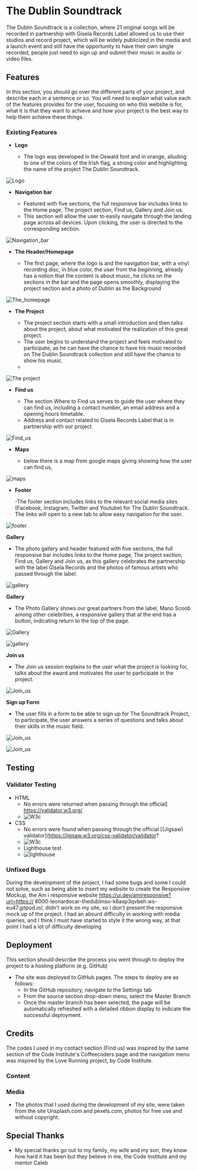# The Dublin Soundtrack

The Dublin Soundtrack is a collection, where 21 original songs will be recorded in partnership with Gisela Records Label allowed us to use their studios and record project, which will be widely publicized in the media and a launch event and still have the opportunity to have their own single recorded, people just need to sign up and submit their music in audio or video files.

## Features 

In this section, you should go over the different parts of your project, and describe each in a sentence or so. You will need to explain what value each of the features provides for the user, focusing on who this website is for, what it is that they want to achieve and how your project is the best way to help them achieve these things.

### Existing Features

- __Logo__

  - The logo was developed in the Oswald font and in orange, alluding to one of the colors of the Irish flag, a strong color and highlighting the name of the project The Dublin Soundtrack.
  
![__Logo__](https://github.com/Leonardo-Cardoso-ie/the_dublin_soundtrack/blob/main/logo.png)

- __Navigation bar__

  - Featured with five sections, the full responsive bar includes links to the Home page, The project section, Find us, Gallery and Join us. 
  - This section will allow the user to easily navigate through the landing page across all devices. Upon clicking, the user is directed to the corresponding section.

![Navigation_bar](https://github.com/Leonardo-Cardoso-ie/the_dublin_soundtrack/blob/main/navbar.png)

- __The Header/Homepage__

  - The first page, where the logo is and the navigation bar, with a vinyl recording disc, in blue color, the user from the beginning, already has a notion that the content is about music, he clicks on the sections in the bar and the page opens smoothly, displaying the project section and a photo of Dublin as the Background
 

![The_homepage](https://github.com/Leonardo-Cardoso-ie/the_dublin_soundtrack/blob/main/homepage.png)
- __The Project__

  - The project section starts with a small introduction and then talks about the project, about what motivated the realization of this great project.
  - The user begins to understand the project and feels motivated to participate, as he can have the chance to have his music recorded on The Dublin Soundtrack collection and still have the chance to show his music. 
  - 
![The project](https://github.com/Leonardo-Cardoso-ie/the_dublin_soundtrack/blob/main/theproject.png)

- __Find us__ 

  - The section Where to Find us serves to guide the user where they can find us, including a contact number, an email address and  a opening hours timetable.
  - Address and contact related to Gisela Records Label that is in partnership with our project. 

![Find_us](https://github.com/Leonardo-Cardoso-ie/the_dublin_soundtrack/blob/main/find_us.png)

- __Maps__

  - below there is a map from google maps giving showing how the user can find us,
  

![maps](https://github.com/Leonardo-Cardoso-ie/the_dublin_soundtrack/blob/main/map.png)

- __Footer__

  -The footer section includes links to the relevant social media sites (Facebook, Instagram, Twitter and Youtube) for The Dublin Soundtrack. The links will open to a new tab to allow easy navigation for the user.
  
![footer](https://github.com/Leonardo-Cardoso-ie/the_dublin_soundtrack/blob/main/footer.png)

 __Gallery__

  - The photo gallery and header featured with five sections, the full responsive bar includes links to the Home page, The project section, Find us, Gallery and Join us, as this gallery celebrates the partnership with the label Gisela Records and the photos of famous artists who passed through the label.
  

![gallery](https://github.com/Leonardo-Cardoso-ie/the_dublin_soundtrack/blob/main/headergallery.png)

 __Gallery__

  - The Photo Gallery shows our great partners from the label, Mano Scoob among other celebrities, a responsive gallery that at the end has a button, indicating return to the top of the page.
  

![Gallery](https://github.com/Leonardo-Cardoso-ie/the_dublin_soundtrack/blob/main/gallery1.png)


![gallery](https://github.com/Leonardo-Cardoso-ie/the_dublin_soundtrack/blob/main/gallery2.png)

 __Join us__

  - The Join us session explains to the user what the project is looking for, talks about the award and motivates the user to participate in the project.
  

![Join_us](https://github.com/Leonardo-Cardoso-ie/the_dublin_soundtrack/blob/main/formheader.png)

__Sign up Form__

  - The user fills in a form to be able to sign up for The Soundtrack Project, to participate, the user answers a series of questions and talks about their skills in the music field.
  

![Join_us](https://github.com/Leonardo-Cardoso-ie/the_dublin_soundtrack/blob/main/form.png)

![Join_us](https://github.com/Leonardo-Cardoso-ie/the_dublin_soundtrack/blob/main/form2.png)


## Testing 

### Validator Testing 

- HTML
  - No errors were returned when passing through the official] https://validator.w3.org/
  - ![W3c](https://github.com/Leonardo-Cardoso-ie/the_dublin_soundtrack/blob/main/w3cval.png)
- CSS
  - No errors were found when passing through the official [(Jigsaw) validator](https://jigsaw.w3.org/css-validator/validator?
  - ![W3c](https://github.com/Leonardo-Cardoso-ie/the_dublin_soundtrack/blob/main/w3ejigsaw.png)
  - Lighthouse test
  - ![lighthouse](https://github.com/Leonardo-Cardoso-ie/the_dublin_soundtrack/blob/main/lighthouse.png)
### Unfixed Bugs

During the development of the project, I had some bugs and some I could not solve, such as being able to insert my website to create the Responsive Mockup, the Am i responsive website https://ui.dev/amiresponsive?url=https:// 8000-leonardocar-thedublinso-k6axp3qvbeh.ws-eu47.gitpod.io/, didn't work on my site, so I don't present the responsive mock up of the project.
I had an absurd difficulty in working with media queries, and I think I must have started to style it the wrong way, at that point I had a lot of difficulty developing

## Deployment

This section should describe the process you went through to deploy the project to a hosting platform (e.g. GitHub) 

- The site was deployed to GitHub pages. The steps to deploy are as follows: 
  - In the GitHub repository, navigate to the Settings tab 
  - From the source section drop-down menu, select the Master Branch
  - Once the master branch has been selected, the page will be automatically refreshed with a detailed ribbon display to indicate the successful deployment. 



## Credits 

The codes I used in my contact section (Find us) was inspired by the same section of the Code Institute's Coffeecoders page and the navigation menu was inspired by the Love Running project, by Code Institute.
### Content 



### Media

- The photos that I used during the development of my site, were taken from the site Unsplash.com and pexels.com, photos for free use and without copyright.




## Special Thanks

- My special thanks go out to my family, my wife and my son, they know how hard it has been but they believe in me, the Code Institute and my mentor Caleb

